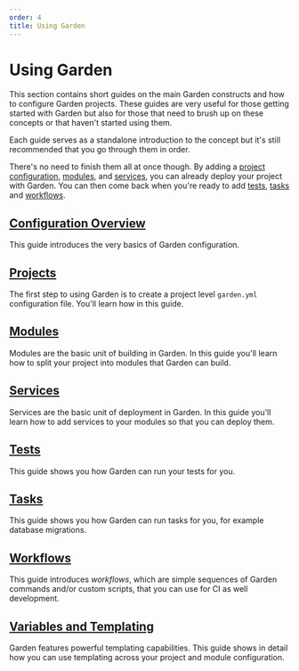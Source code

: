 ```yaml
---
order: 4
title: Using Garden
---
```


# Using Garden

This section contains short guides on the main Garden constructs and how to configure Garden projects. These guides are very useful for those getting started with Garden but also for those that need to brush up on these concepts or that haven't started using them.

Each guide serves as a standalone introduction to the concept but it's still recommended that you go through them in order.

There's no need to finish them all at once though. By adding a [project configuration](./projects.md), [modules](./modules.md), and [services](./services.md), you can already deploy your project with Garden. You can then come back when you're ready to add [tests](./tests.md), [tasks](./tasks.md) and [workflows](./workflows.md).

## [Configuration Overview](./configuration-overview.md)

This guide introduces the very basics of Garden configuration.

## [Projects](./projects.md)

The first step to using Garden is to create a project level `garden.yml` configuration file. You'll learn how in this guide.

## [Modules](./modules.md)

Modules are the basic unit of building in Garden. In this guide you'll learn how to split your project into modules that Garden can build.

## [Services](./services.md)

Services are the basic unit of deployment in Garden. In this guide you'll learn how to add services to your modules so that you can deploy them.

## [Tests](./tests.md)

This guide shows you how Garden can run your tests for you.

## [Tasks](./tasks.md)

This guide shows you how Garden can run tasks for you, for example database migrations.

## [Workflows](./workflows.md)

This guide introduces _workflows_, which are simple sequences of Garden commands and/or custom scripts, that you can use for CI as well development.

## [Variables and Templating](./variables-and-templating.md)

Garden features powerful templating capabilities. This guide shows in detail how you can use templating across your project and module configuration.
